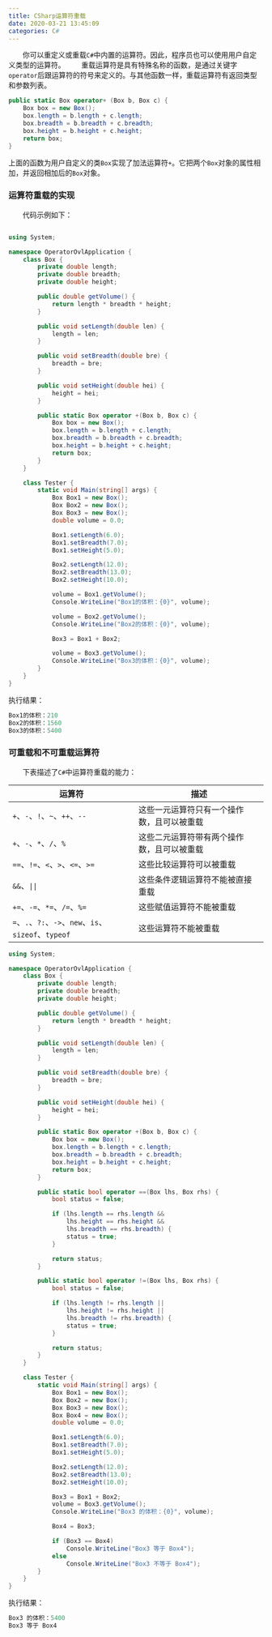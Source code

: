 ```yaml
---
title: CSharp运算符重载
date: 2020-03-21 13:45:09
categories: C#
---
```

&emsp;&emsp;你可以重定义或重载`C#`中内置的运算符。因此，程序员也可以使用用户自定义类型的运算符。<!--more-->
&emsp;&emsp;重载运算符是具有特殊名称的函数，是通过关键字`operator`后跟运算符的符号来定义的。与其他函数一样，重载运算符有返回类型和参数列表。

``` cs
public static Box operator+ (Box b, Box c) {
    Box box = new Box();
    box.length = b.length + c.length;
    box.breadth = b.breadth + c.breadth;
    box.height = b.height + c.height;
    return box;
}
```

上面的函数为用户自定义的类`Box`实现了加法运算符`+`。它把两个`Box`对象的属性相加，并返回相加后的`Box`对象。

### 运算符重载的实现

&emsp;&emsp;代码示例如下：

``` cs

using System;

namespace OperatorOvlApplication {
    class Box {
        private double length;
        private double breadth;
        private double height;

        public double getVolume() {
            return length * breadth * height;
        }

        public void setLength(double len) {
            length = len;
        }

        public void setBreadth(double bre) {
            breadth = bre;
        }

        public void setHeight(double hei) {
            height = hei;
        }

        public static Box operator +(Box b, Box c) {
            Box box = new Box();
            box.length = b.length + c.length;
            box.breadth = b.breadth + c.breadth;
            box.height = b.height + c.height;
            return box;
        }
    }

    class Tester {
        static void Main(string[] args) {
            Box Box1 = new Box();
            Box Box2 = new Box();
            Box Box3 = new Box();
            double volume = 0.0;

            Box1.setLength(6.0);
            Box1.setBreadth(7.0);
            Box1.setHeight(5.0);

            Box2.setLength(12.0);
            Box2.setBreadth(13.0);
            Box2.setHeight(10.0);

            volume = Box1.getVolume();
            Console.WriteLine("Box1的体积：{0}", volume);

            volume = Box2.getVolume();
            Console.WriteLine("Box2的体积：{0}", volume);

            Box3 = Box1 + Box2;

            volume = Box3.getVolume();
            Console.WriteLine("Box3的体积：{0}", volume);
        }
    }
}
```

执行结果：

``` cs
Box1的体积：210
Box2的体积：1560
Box3的体积：5400
```

### 可重载和不可重载运算符

&emsp;&emsp;下表描述了`C#`中运算符重载的能力：

运算符                                               | 描述
-----------------------------------------------------|-------
`+`、`-`、`!`、`~`、`++`、`--`                        | 这些一元运算符只有一个操作数，且可以被重载
`+`、`-`、`*`、`/`、`%`                               | 这些二元运算符带有两个操作数，且可以被重载
`==`、`!=`、`<`、`>`、`<=`、`>=`                      | 这些比较运算符可以被重载
`&&`、<code>&#124;&#124;</code>                      | 这些条件逻辑运算符不能被直接重载
`+=`、`-=`、`*=`、`/=`、`%=`                          | 这些赋值运算符不能被重载
`=`、`.`、`?:`、`->`、`new`、`is`、`sizeof`、`typeof` | 这些运算符不能被重载

``` cs
using System;

namespace OperatorOvlApplication {
    class Box {
        private double length;
        private double breadth;
        private double height;

        public double getVolume() {
            return length * breadth * height;
        }

        public void setLength(double len) {
            length = len;
        }

        public void setBreadth(double bre) {
            breadth = bre;
        }

        public void setHeight(double hei) {
            height = hei;
        }

        public static Box operator +(Box b, Box c) {
            Box box = new Box();
            box.length = b.length + c.length;
            box.breadth = b.breadth + c.breadth;
            box.height = b.height + c.height;
            return box;
        }

        public static bool operator ==(Box lhs, Box rhs) {
            bool status = false;

            if (lhs.length == rhs.length &&
                lhs.height == rhs.height &&
                lhs.breadth == rhs.breadth) {
                status = true;
            }

            return status;
        }

        public static bool operator !=(Box lhs, Box rhs) {
            bool status = false;

            if (lhs.length != rhs.length ||
                lhs.height != rhs.height ||
                lhs.breadth != rhs.breadth) {
                status = true;
            }

            return status;
        }
    }

    class Tester {
        static void Main(string[] args) {
            Box Box1 = new Box();
            Box Box2 = new Box();
            Box Box3 = new Box();
            Box Box4 = new Box();
            double volume = 0.0;

            Box1.setLength(6.0);
            Box1.setBreadth(7.0);
            Box1.setHeight(5.0);

            Box2.setLength(12.0);
            Box2.setBreadth(13.0);
            Box2.setHeight(10.0);

            Box3 = Box1 + Box2;
            volume = Box3.getVolume();
            Console.WriteLine("Box3 的体积：{0}", volume);

            Box4 = Box3;

            if (Box3 == Box4)
                Console.WriteLine("Box3 等于 Box4");
            else
                Console.WriteLine("Box3 不等于 Box4");
        }
    }
}
```

执行结果：

``` cs
Box3 的体积：5400
Box3 等于 Box4
```